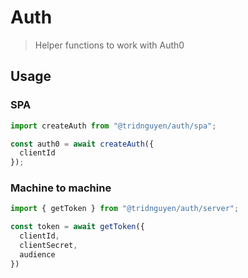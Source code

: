 # Auth

> Helper functions to work with Auth0

## Usage

### SPA

```js
import createAuth from "@tridnguyen/auth/spa";

const auth0 = await createAuth({
  clientId
});
```

### Machine to machine

```js
import { getToken } from "@tridnguyen/auth/server";

const token = await getToken({
  clientId,
  clientSecret,
  audience
})
```
